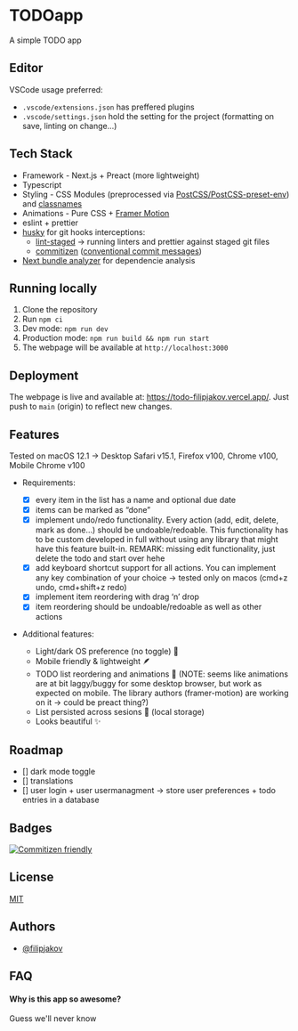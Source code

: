 # TODOapp

A simple TODO app

## Editor

VSCode usage preferred:

- `.vscode/extensions.json` has preffered plugins
- `.vscode/settings.json` hold the setting for the project (formatting on save, linting on change...)

## Tech Stack

- Framework - Next.js + Preact (more lightweight)
- Typescript
- Styling - CSS Modules (preprocessed via [PostCSS/PostCSS-preset-env](https://github.com/csstools/postcss-plugins/tree/main/plugin-packs/postcss-preset-env)) and [classnames](https://github.com/JedWatson/classnames)
- Animations - Pure CSS + [Framer Motion](https://www.framer.com/docs/)
- eslint + prettier
- [husky](https://github.com/typicode/husky) for git hooks interceptions:
  - [lint-staged](https://github.com/okonet/lint-staged) -> running linters and prettier against staged git files
  - [commitizen](https://github.com/commitizen/cz-cli) ([conventional commit messages](https://www.conventionalcommits.org/en/v1.0.0/))
- [Next bundle analyzer](https://www.npmjs.com/package/@next/bundle-analyzer) for dependencie analysis

## Running locally

1. Clone the repository
2. Run `npm ci`
3. Dev mode: `npm run dev`
4. Production mode: `npm run build && npm run start`
5. The webpage will be available at `http://localhost:3000`

## Deployment

The webpage is live and available at: https://todo-filipjakov.vercel.app/. Just push to `main` (origin) to reflect new changes.

## Features

Tested on macOS 12.1 -> Desktop Safari v15.1, Firefox v100, Chrome v100, Mobile Chrome v100

- Requirements:

  - [x] every item in the list has a name and optional due date
  - [x] items can be marked as “done”
  - [x] implement undo/redo functionality. Every action (add, edit, delete, mark as done…) should be undoable/redoable. This functionality has to be custom developed in full without using any library that might have this feature built-in. REMARK: missing edit functionality, just delete the todo and start over hehe
  - [x] add keyboard shortcut support for all actions. You can implement any key combination of your choice -> tested only on macos (cmd+z undo, cmd+shift+z redo)
  - [x] implement item reordering with drag ‘n’ drop
  - [x] item reordering should be undoable/redoable as well as other actions

- Additional features:
  - Light/dark OS preference (no toggle) 🌙
  - Mobile friendly & lightweight 🪶
  - TODO list reordering and animations 💫 (NOTE: seems like animations are at bit laggy/buggy for some desktop browser, but work as expected on mobile. The library authors (framer-motion) are working on it -> could be preact thing?)
  - List persisted across sesions 💾 (local storage)
  - Looks beautiful ✨

## Roadmap

- [] dark mode toggle
- [] translations
- [] user login + user usermanagment -> store user preferences + todo entries in a database

## Badges

[![Commitizen friendly](https://img.shields.io/badge/commitizen-friendly-brightgreen.svg)](http://commitizen.github.io/cz-cli/)

## License

[MIT](https://choosealicense.com/licenses/mit/)

## Authors

- [@filipjakov](https://www.github.com/octokatherine)

## FAQ

#### Why is this app so awesome?

Guess we'll never know
